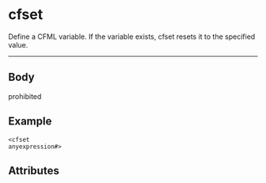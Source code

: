 # cfset


Define a CFML variable. If the variable exists, cfset resets it to the specified value.

---
## Body
prohibited

## Example
```
<cfset
anyexpression#>
```
## Attributes
